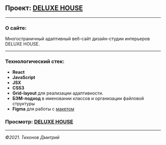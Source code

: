 ## Проект: [DELUXE HOUSE][git]
[git]:https://ddtihonov.github.io/Deluxe-house/
___

### О сайте:
Многостраничный адаптивный веб-сайт дизайн-студии интерьеров DELUXE HOUSE.

---
### Технологический стек:
- **React**
- **JavaScript**
- **JSX**
- **CSS3**
- **Grid-layout** для реализации адаптивности.
- **БЭМ-подход** в именовании классов и организации файловой структуры
- **Figma** для работы с [макетом](https://www.figma.com/file/g3WY6lEy7qeD5h3vKUKega/Deluxe-House-(Copy)?node-id=0%3A1)

### Просмотр: [DELUXE HOUSE][git]
[git]:https://ddtihonov.github.io/Deluxe-house/

---

_&copy;2021. Тихонов Дмитрий_
